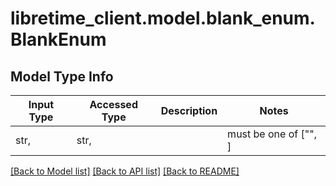 # libretime_client.model.blank_enum.BlankEnum

## Model Type Info
Input Type | Accessed Type | Description | Notes
------------ | ------------- | ------------- | -------------
str,  | str,  |  | must be one of ["", ] 

[[Back to Model list]](../../README.md#documentation-for-models) [[Back to API list]](../../README.md#documentation-for-api-endpoints) [[Back to README]](../../README.md)

